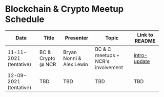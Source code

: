 # Blockchain & Crypto Meetup Schedule

|  Date |        Title        |          Presenter       |                Topic              |                      Link to README                      |
|-------|---------------------|--------------------------|-----------------------------------|----------------------------------------------------------|
|  11-11-2021 (tentative)  |  BC & Crypto @ NCR  | Bryan Nonni & Alex Lewin | BC & C meetups + NCR's involvement| [intro-update](meetup-meetings/11-11-2021/intro.md) |
|  12-09-2021 (tentative)  |  TBD  | TBD | TBD | TBD |